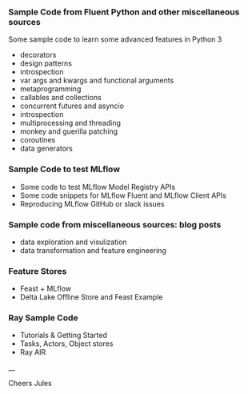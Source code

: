 
### Sample Code from Fluent Python and other miscellaneous sources
Some sample code to learn some advanced features
in Python 3
 * decorators
 * design patterns
 * introspection
 * var args and kwargs and functional arguments
 * metaprogramming
 * callables and collections
 * concurrent futures and asyncio
 * introspection
 * multiprocessing and threading
 * monkey and guerilla patching
 * coroutines 
 * data generators

### Sample Code to test MLflow
 * Some code to test MLflow Model Registry APIs
 * Some code snippets for MLflow Fluent and MLflow Client APIs
 * Reproducing MLflow GitHub or slack issues 

### Sample code from miscellaneous sources: blog posts
 * data exploration and visulization
 * data transformation and feature engineering

### Feature Stores
 * Feast + MLflow
 * Delta Lake Offline Store and Feast Example

### Ray Sample Code
 * Tutorials & Getting Started
 * Tasks, Actors, Object stores
 * Ray AIR

__

Cheers
Jules
